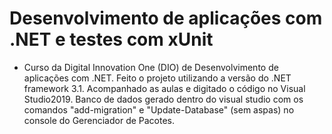 # Desenvolvimento de aplicações com .NET e testes com xUnit
- Curso da Digital Innovation One (DIO) de Desenvolvimento de aplicações com .NET. Feito o projeto utilizando a versão do .NET framework 3.1. Acompanhado as aulas e digitado o código no Visual Studio2019. Banco de dados gerado dentro do visual studio com os comandos "add-migration" e "Update-Database" (sem aspas) no console do Gerenciador de Pacotes. 

